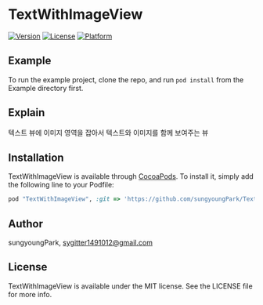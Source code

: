 # TextWithImageView

<!-- [![CI Status](https://img.shields.io/travis/sungyoungPark/TextWithImageView.svg?style=flat)](https://travis-ci.org/sungyoungPark/TextWithImageView)
-->
[![Version](https://img.shields.io/cocoapods/v/TextWithImageView.svg?style=flat)](https://cocoapods.org/pods/TextWithImageView)
[![License](https://img.shields.io/cocoapods/l/TextWithImageView.svg?style=flat)](https://cocoapods.org/pods/TextWithImageView)
[![Platform](https://img.shields.io/cocoapods/p/TextWithImageView.svg?style=flat)](https://cocoapods.org/pods/TextWithImageView)

## Example

To run the example project, clone the repo, and run `pod install` from the Example directory first.

## Explain

텍스트 뷰에 이미지 영역을 잡아서 텍스트와 이미지를 함께 보여주는 뷰

## Installation

TextWithImageView is available through [CocoaPods](https://cocoapods.org). To install
it, simply add the following line to your Podfile:

```ruby
pod "TextWithImageView", :git => 'https://github.com/sungyoungPark/TextWithImageView.git', :tag => '0.1.0'
```

## Author

sungyoungPark, sygitter1491012@gmail.com

## License

TextWithImageView is available under the MIT license. See the LICENSE file for more info.

